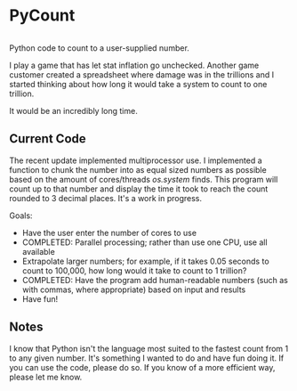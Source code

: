 # PyCount
<p align="left">
  <a aria-label="license" href="https://github.com/primer/css/blob/main/LICENSE">
    <img src="https://img.shields.io/github/license/primer/css.svg" alt="">
  </a>
</p>

Python code to count to a user-supplied number.

I play a game that has let stat inflation go unchecked. Another game customer created a spreadsheet where damage was in the trillions and I started thinking about how long it would take a system to count to one trillion.

It would be an incredibly long time.

## Current Code

The recent update implemented multiprocessor use. I implemented a function to chunk the number into as equal sized numbers as possible based on the amount of cores/threads <em>os.system</em> finds. This program will count up to that number and display the time it took to reach the count rounded to 3 decimal places. It's a work in progress.

Goals:
- Have the user enter the number of cores to use
- COMPLETED: Parallel processing; rather than use one CPU, use all available
- Extrapolate larger numbers; for example, if it takes 0.05 seconds to count to 100,000, how long would it take to count to 1 trillion?
- COMPLETED: Have the program add human-readable numbers (such as with commas, where appropriate) based on input and results
- Have fun!

## Notes
I know that Python isn't the language most suited to the fastest count from 1 to any given number. It's something I wanted to do and have fun doing it. If you can use the code, please do so. If you know of a more efficient way, please let me know.
